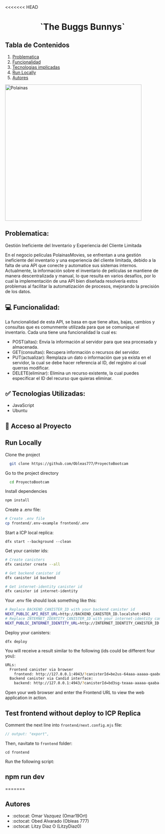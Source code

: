 <<<<<<< HEAD
<h1 align="center"> `The Buggs Bunnys`  </h1>

## Tabla de Contenidos
1. [Problematica](#problematica)
2. [Funcionalidad](#funcionalidad)
3. [Tecnologias implicadas](#tecnologias-utilizadas)
4. [Run Locally](#run-Locally)
5. [Autores](#autores)

<img width="444" alt="Polainas" src="https://github.com/Obleas777/ProyectoBootcam/assets/108082744/1dc01edc-3c7f-40cf-87bf-2513342c2bc5">

## Problematica: 
Gestión Ineficiente del Inventario y Experiencia del Cliente Limitada

En el negocio películas PolainasMovies, se enfrentan a una gestión ineficiente del inventario y una experiencia del cliente limitada, debido a la falta de una API que conecte y automatice sus sistemas internos. Actualmente, la información sobre el inventario de películas se mantiene de manera descentralizada y manual, lo que resulta en varios desafíos, por lo cual la implementación de una API bien diseñada resolvería estos problemas al facilitar la automatización de procesos, mejorando la precisión de los datos.

## 💻 Funcionalidad:
La funcionalidad de esta API, se basa en que tiene altas, bajas, cambios y consultas que es comunmente utilizada para que se comunique el inventario.
Cada una tiene una funcionalidad la cual es:
* POST(altas): Envia la información al servidor para que sea procesada y almacenada.
* GET(consultas): Recupera información o recursos del servidor.
* PUT(actualizar): Remplaza un dato o información que ya exista en el servidor, la cual se debe hacer referencia al ID, del registro al cual querras modificar.
* DELETE(eliminar): Elimina un recurso existente, la cual puedes especificar el ID del recurso que quieras eliminar.

## ✅ Tecnologias Utilizadas:
* JavaScript
* Ubuntu
  
## 📂 Acceso al Proyecto

## Run Locally

Clone the project

```bash
  git clone https://github.com/Obleas777/ProyectoBootcam
```

Go to the project directory

```bash
  cd ProyectoBootcam
```

Install dependencies

```bash
npm install
```

Create a .env file:

```bash
# Create .env file
cp frontend/.env-example frontend/.env
```

Start a ICP local replica:

`dfx start --background --clean`

Get your canister ids:

```bash
# Create canisters
dfx canister create --all

# Get backend canister id
dfx canister id backend

# Get internet-identity canister id
dfx canister id internet-identity
```

Your .env file should look something like this:

```bash
# Replace BACKEND_CANISTER_ID with your backend canister id
NEXT_PUBLIC_API_REST_URL=http://BACKEND_CANISTER_ID.localshot:4943
# Replace INTERNET_IDENTITY_CANISTER_ID with your internet-identity canister id
NEXT_PUBLIC_INTERNET_IDENTITY_URL=http://INTERNET_IDENTITY_CANISTER_ID.localshot:4943
```

Deploy your canisters:

`dfx deploy`

You will receive a result similar to the following (ids could be different four you):

```bash
URLs:
  Frontend canister via browser
    frontend: http://127.0.0.1:4943/?canisterId=be2us-64aaa-aaaaa-qaabq-cai
  Backend canister via Candid interface:
    backend: http://127.0.0.1:4943/?canisterId=bd3sg-teaaa-aaaaa-qaaba-cai&id=bkyz2-fmaaa-aaaaa-qaaaq-cai
```

Open your web browser and enter the Frontend URL to view the web application in action.

## Test frontend without deploy to ICP Replica

Comment the next line into `frontend/next.config.mjs` file:

```javascript
// output: "export",
```

Then, navitate to `frontend` folder:

`cd frontend`

Run the following script:

## npm run dev
=======

## Autores 
* :octocat: Omar Vazquez (Omar19Ort)
* :octocat: Obed Alvarado (Obleas 777)
* :octocat: Litzy Diaz O (LitzyDiaz0)
  
>>>>>>>
